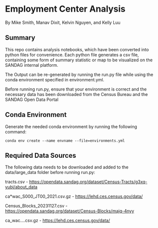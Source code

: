 # Employment Center Analysis

By Mike Smith, Manav Dixit, Kelvin Nguyen, and Kelly Luu

## Summary

This repo contains analysis notebooks, which have been converted into python files for convenience. Each python file generates a csv file, containing some form of summary statistic or map to be visualized on the SANDAG internal platform.

The Output can be re-generated by running the run.py file while using the conda environment specified in environment.yml.

Before running run.py, ensure that your environment is correct and the necessary data has been downloaded from the Census Bureau and the SANDAG Open Data Portal

## Conda Environment

Generate the needed conda environment by running the following command:

```
conda env create --name envname --file=environments.yml
```

## Required Data Sources

The following data needs to be downloaded and added to the data/large_data folder before running run.py:

tracts.csv - https://opendata.sandag.org/dataset/Census-Tracts/g3xq-yubj/about_data

ca\*wac_S000_JT00_2021.csv.gz - https://lehd.ces.census.gov/data/

Census_Blocks_20231127.csv - https://opendata.sandag.org/dataset/Census-Blocks/majq-4nyy

ca_wac....csv.gz - https://lehd.ces.census.gov/data/
